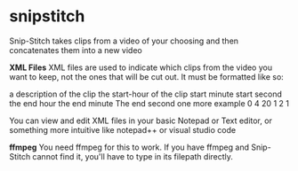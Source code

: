 # snipstitch

Snip-Stitch takes clips from a video of your choosing and then concatenates them into a new video

****************************XML Files****************************
XML files are used to indicate which clips from the video you want to keep, not the ones that will be cut out.
It must be formatted like so:

<edits>
    <snippet>
        <description>a description of the clip</description>
        <sHr>the start-hour of the clip</sHr> <sMin>start minute</sMin> <sSec>start second</sSec>
        <eHr>the end hour</ehr> <eMin>the end minute</eMin> <eSec>The end second</eSec>
    </snippet>
    <snippet>
        <description>one more example</description>
        <sHr>0</sHr> <sMin>4</sMin> <sSec>20</sSec>
        <eHr>1</eHr> <eMin>2</eMin> <eSec>1</eSec>
    </snippets>
</edits>

You can view and edit XML files in your basic Notepad or Text editor, or something more intuitive like notepad++ or visual studio code

****************************ffmpeg****************************
You need ffmpeg for this to work. If you have ffmpeg and Snip-Stitch cannot find it, you'll have to type in its filepath directly.